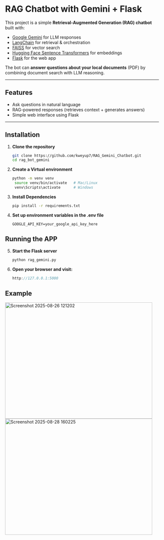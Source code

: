 # RAG Chatbot with Gemini + Flask

This project is a simple **Retrieval-Augmented Generation (RAG) chatbot** built with:
- [Google Gemini](https://ai.google.dev/) for LLM responses  
- [LangChain](https://www.langchain.com/) for retrieval & orchestration  
- [FAISS](https://github.com/facebookresearch/faiss) for vector search
- [Hugging Face Sentence Transformers](https://huggingface.co/sentence-transformers) for embeddings
- [Flask](https://flask.palletsprojects.com/) for the web app  

The bot can **answer questions about your local documents** (PDF) by combining document search with LLM reasoning.

---

##  Features
- Ask questions in natural language
- RAG-powered responses (retrieves context + generates answers)
- Simple web interface using Flask
  
---

##  Installation

1. **Clone the repository**
   ```bash
   git clone https://github.com/kweyup7/RAG_Gemini_Chatbot.git
   cd rag_bot_gemini
   
2. **Create a Virtual environment**
   ```bash
   python -m venv venv
    source venv/bin/activate   # Mac/Linux
    venv\Scripts\activate      # Windows

3. **Install Dependencies**
   ```bash
   pip install -r requirements.txt

4. **Set up environment variables in the .env file**
   ```env
   GOOGLE_API_KEY=your_google_api_key_here

## Running the APP

5. **Start the Flask server**
   ```bash
   python rag_gemini.py
   
6. **Open your browser and visit:**
    ```cpp
    http://127.0.0.1:5000


## Example
<img width="482" height="380" alt="Screenshot 2025-08-26 121202" src="https://github.com/user-attachments/assets/04e09d06-78d6-473f-bad6-dbe3f733ab5d" />
<img width="482" height="380" alt="Screenshot 2025-08-28 160225" src="https://github.com/user-attachments/assets/6945ce5c-1a39-4884-9542-b7c0fc15ef3c" />



